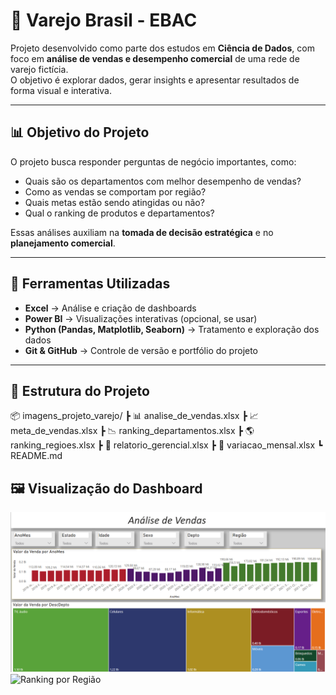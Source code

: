 # 🛒 Varejo Brasil - EBAC

Projeto desenvolvido como parte dos estudos em **Ciência de Dados**, com foco em **análise de vendas e desempenho comercial** de uma rede de varejo fictícia.  
O objetivo é explorar dados, gerar insights e apresentar resultados de forma visual e interativa.

---

## 📊 Objetivo do Projeto

O projeto busca responder perguntas de negócio importantes, como:
- Quais são os departamentos com melhor desempenho de vendas?
- Como as vendas se comportam por região?
- Quais metas estão sendo atingidas ou não?
- Qual o ranking de produtos e departamentos?

Essas análises auxiliam na **tomada de decisão estratégica** e no **planejamento comercial**.

---

## 🧠 Ferramentas Utilizadas

- **Excel** → Análise e criação de dashboards  
- **Power BI** → Visualizações interativas (opcional, se usar)  
- **Python (Pandas, Matplotlib, Seaborn)** → Tratamento e exploração dos dados  
- **Git & GitHub** → Controle de versão e portfólio do projeto  

---

## 📂 Estrutura do Projeto

📦 imagens_projeto_varejo/
┣ 📊 analise_de_vendas.xlsx
┣ 📈 meta_de_vendas.xlsx
┣ 📉 ranking_departamentos.xlsx
┣ 🌎 ranking_regioes.xlsx
┣ 📄 relatorio_gerencial.xlsx
┣ 🔄 variacao_mensal.xlsx
┗ README.md

## 🖼️ Visualização do Dashboard

![Dashboard de Vendas](./analise_de_vendas.png)
![Ranking por Região](./ranking_regiao.png)
